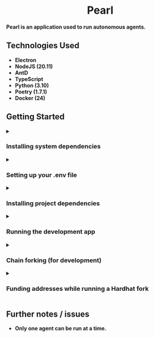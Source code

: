 <h1 align="center">
<b>Pearl<b>
</h1>

Pearl is an application used to run autonomous agents.

## Technologies Used

- Electron
- NodeJS (20.11)
- AntD
- TypeScript
- Python (3.10)
- Poetry (1.7.1)
- Docker (24)

## Getting Started

<details><summary><h3>Installing system dependencies</h3></summary>

The following installation scripts assume you have the following on each OS:

- Linux: a debian based operating system such as Ubuntu with `apt` to install packages.
- MacOS: [Homebrew](https://brew.sh/)
- ~~Windows: [Chocolatey](https://chocolatey.org/install)~~ (Coming soon...)

#### NodeJS via NVM

NodeJS is best installed and managed through NVM, which allows you to install and select the version of NodeJS you wish to use. For this project is the current LTS version 20.11.

##### Linux

```bash
sudo apt install curl 
curl https://raw.githubusercontent.com/creationix/nvm/master/install.sh | bash 
source ~/.bashrc
nvm install --lts
nvm use --lts
```

##### MacOS

```bash
brew install nvm
```

Set up NVM for console usage. Dependant on the shell, you should edit the config file to contain the following code.
If you're using Bash or Zsh, you might add them to your `~/.bash_profile`, `~/.bashrc`, or `~/.zshrc` file:

```bash
export NVM_DIR="$HOME/.nvm"
[ -s "$NVM_DIR/nvm.sh" ] && \. "$NVM_DIR/nvm.sh"  # This loads nvm
[ -s "$NVM_DIR/bash_completion" ] && \. "$NVM_DIR/bash_completion"  # This loads nvm bash_completion
```

Close and reopen Terminal, or run `source ~/.bash_profile`, `source ~/.zshrc`, or `source ~/.bashrc` to reload the shell configuration.

Verify your installation by running `nvm --version`. Then run:

```bash
nvm install --lts
nvm use --lts
```

#### Yarn

```bash
npm install --global yarn
```

#### Python

<details><summary><h5>Linux</h5></summary>

```bash
sudo apt install python3
```
</details>

<details><summary><h5>MacOS</h5></summary>

```bash
brew install python
```

</details>

#### PIPX

<details><summary><h5>Linux</h5></summary>

```bash
sudo apt install pipx
```

</details>

<details><summary><h5>MacOS</h5></summary>

```bash
brew install pipx
```

</details>

#### Poetry

```bash
pipx install poetry
```

If promoted to run `pipx ensurepath`, run this command.

#### Docker

<details><summary><h5>Linux</h5></summary>

You can change the `ubuntu.22.04~jammy` version to your OS in the following command:

```bash
VERSION_STRING=5:24.0.7-1~ubuntu.22.04~jammy
sudo apt-get install docker-ce=$VERSION_STRING docker-ce-cli=$VERSION_STRING containerd.io docker-buildx-plugin docker-compose-plugin
sudo usermod -aG docker $USER
```

If you are unsure of your current release version and codename to update the VERSION_STRING above, you can run:

```bash
lsb_release -a
```

</details>

<details><summary><h5>MacOS</h5></summary>

You can [install Docker Desktop via the Docker website](https://www.docker.com/products/docker-desktop/). Be sure to select the correct version for your system's CPU architecture.

If you are unsure about your system's CPU architecture, run the following command:

```bash
uname -p
# x86 64    Intel chip
# arm64     Apple chip
```

</details>

</details>

<details><summary><h3>Setting up your .env file</h3></summary>

Create a `.env` file in the root directory, or rename `.env.example` to `.env`.

#### NODE_ENV

For development usage, set `NODE_ENV=development`.
For production usage, set `NODE_ENV=production`.

#### FORK_URL

**Required for both development and production.**
**Must be a Gnosis Mainnet RPC URL.**

- In `development` this RPC url is forked by Hardhat, so you can interact with the chain without losing your assets.
- In `production` this RPC URL is used as the main RPC for Pearl.

You can get a Gnosis RPC from [Nodies](https://www.nodies.app/).

Then, set `FORK_URL=https://YOUR_RPC_URL_HERE` in your .env file.

Note: this must be an external RPC, not your hardhat node RPC, if using Hardhat.

### DEV_RPC

This RPC is only used while `NODE_ENV=development` is set.
It is used throughout Pearl as the main RPC.
This URL should be set as the RPC URL that you wish to connect to.

If you're using Hardhat, you can set `DEV_RPC=http://localhost:8545`.
Or, you can use another, external RPC URL here, ensuring that the chain ID is 100 (Gnosis Mainnet's chain ID).

</details>

<details><summary><h3>Installing project dependencies</h3></summary>

This command installs the required dependencies for the backend, frontend, and electron application.

```bash
yarn install-deps
```

</details>

<details><summary><h3>Running the development app</h3></summary>

In the root directory, run:

```bash
yarn start
```

This will run Electron, which launches the NextJS frontend and the Python backend as child processes.
</details>

<details><summary><h3>Chain forking (for development)</h3></summary>

In the interest of not losing funds, you can run a forked version of Gnosis Mainnet.

There are two recommended options:

- Tenderly
- Hardhat

<details><summary><h4>Tenderly (preferred)</h4></summary>
[Tenderly](https://tenderly.co/) is a service with a plethora of useful blockchain development tools. Of which, the core tool required here is the ability to **fork networks**.

1. Signup to [Tenderly](https://tenderly.co/), and select the plan you desire. **The Free plan should suffice for most users**.
2. Go to *Forks* under the *Development* tab -- in the left sidebar of your dashboard.
3. Click *Create Fork*, select "Gnosis Chain" as the network, and use Chain ID `100`.
4. Copy the RPC url into the appropriate .env variables in your repository. (Recommended to set both `FORK_URL` & `DEV_RPC` to this RPC url during development).
5. Click the *Fund Accounts* button to fund your accounts with XDAI (native token) and [OLAS](https://gnosisscan.io/token/0xce11e14225575945b8e6dc0d4f2dd4c570f79d9f).

</details>

<details><summary><h4>Hardhat</h4></summary>
Note: using Hardhat will result in the loss of chain state once your Hardhat node is turned off.

Run the following command in the root of your project folder to start your Hardhat node:

```bash
npx hardhat node
```

**Once Hardhat is running, you will be able to use `http://localhost:8545` as your development RPC.**

##### Funding your addresses

There are a number of scripts to fund addresses for testing:

- XDAI funding:

```
poetry run python scripts/fund.py 0xYOURADDRESS
```

- OLAS funding: `TBA`

</details>

</details>

<details><summary><h3>Funding addresses while running a Hardhat fork</h3></summary>

</details>

## Further notes / issues

- Only one agent can be run at a time.
